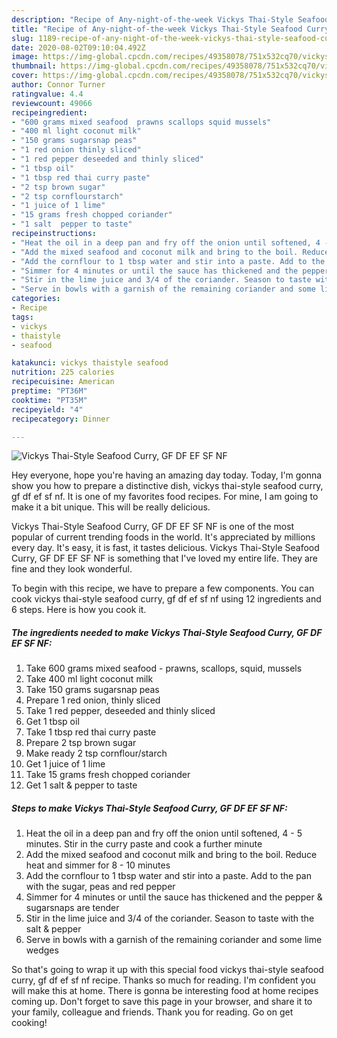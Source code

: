 ```yaml
---
description: "Recipe of Any-night-of-the-week Vickys Thai-Style Seafood Curry, GF DF EF SF NF"
title: "Recipe of Any-night-of-the-week Vickys Thai-Style Seafood Curry, GF DF EF SF NF"
slug: 1189-recipe-of-any-night-of-the-week-vickys-thai-style-seafood-curry-gf-df-ef-sf-nf
date: 2020-08-02T09:10:04.492Z
image: https://img-global.cpcdn.com/recipes/49358078/751x532cq70/vickys-thai-style-seafood-curry-gf-df-ef-sf-nf-recipe-main-photo.jpg
thumbnail: https://img-global.cpcdn.com/recipes/49358078/751x532cq70/vickys-thai-style-seafood-curry-gf-df-ef-sf-nf-recipe-main-photo.jpg
cover: https://img-global.cpcdn.com/recipes/49358078/751x532cq70/vickys-thai-style-seafood-curry-gf-df-ef-sf-nf-recipe-main-photo.jpg
author: Connor Turner
ratingvalue: 4.4
reviewcount: 49066
recipeingredient:
- "600 grams mixed seafood  prawns scallops squid mussels"
- "400 ml light coconut milk"
- "150 grams sugarsnap peas"
- "1 red onion thinly sliced"
- "1 red pepper deseeded and thinly sliced"
- "1 tbsp oil"
- "1 tbsp red thai curry paste"
- "2 tsp brown sugar"
- "2 tsp cornflourstarch"
- "1 juice of 1 lime"
- "15 grams fresh chopped coriander"
- "1 salt  pepper to taste"
recipeinstructions:
- "Heat the oil in a deep pan and fry off the onion until softened, 4 - 5 minutes. Stir in the curry paste and cook a further minute"
- "Add the mixed seafood and coconut milk and bring to the boil. Reduce heat and simmer for 8 - 10 minutes"
- "Add the cornflour to 1 tbsp water and stir into a paste. Add to the pan with the sugar, peas and red pepper"
- "Simmer for 4 minutes or until the sauce has thickened and the pepper &amp; sugarsnaps are tender"
- "Stir in the lime juice and 3/4 of the coriander. Season to taste with the salt &amp; pepper"
- "Serve in bowls with a garnish of the remaining coriander and some lime wedges"
categories:
- Recipe
tags:
- vickys
- thaistyle
- seafood

katakunci: vickys thaistyle seafood 
nutrition: 225 calories
recipecuisine: American
preptime: "PT36M"
cooktime: "PT35M"
recipeyield: "4"
recipecategory: Dinner

---
```



![Vickys Thai-Style Seafood Curry, GF DF EF SF NF](https://img-global.cpcdn.com/recipes/49358078/751x532cq70/vickys-thai-style-seafood-curry-gf-df-ef-sf-nf-recipe-main-photo.jpg)

Hey everyone, hope you're having an amazing day today. Today, I'm gonna show you how to prepare a distinctive dish, vickys thai-style seafood curry, gf df ef sf nf. It is one of my favorites food recipes. For mine, I am going to make it a bit unique. This will be really delicious.



Vickys Thai-Style Seafood Curry, GF DF EF SF NF is one of the most popular of current trending foods in the world. It's appreciated by millions every day. It's easy, it is fast, it tastes delicious. Vickys Thai-Style Seafood Curry, GF DF EF SF NF is something that I've loved my entire life. They are fine and they look wonderful.


To begin with this recipe, we have to prepare a few components. You can cook vickys thai-style seafood curry, gf df ef sf nf using 12 ingredients and 6 steps. Here is how you cook it.

<!--inarticleads1-->

##### The ingredients needed to make Vickys Thai-Style Seafood Curry, GF DF EF SF NF:

1. Take 600 grams mixed seafood - prawns, scallops, squid, mussels
1. Take 400 ml light coconut milk
1. Take 150 grams sugarsnap peas
1. Prepare 1 red onion, thinly sliced
1. Take 1 red pepper, deseeded and thinly sliced
1. Get 1 tbsp oil
1. Take 1 tbsp red thai curry paste
1. Prepare 2 tsp brown sugar
1. Make ready 2 tsp cornflour/starch
1. Get 1 juice of 1 lime
1. Take 15 grams fresh chopped coriander
1. Get 1 salt &amp; pepper to taste




<!--inarticleads2-->

##### Steps to make Vickys Thai-Style Seafood Curry, GF DF EF SF NF:

1. Heat the oil in a deep pan and fry off the onion until softened, 4 - 5 minutes. Stir in the curry paste and cook a further minute
1. Add the mixed seafood and coconut milk and bring to the boil. Reduce heat and simmer for 8 - 10 minutes
1. Add the cornflour to 1 tbsp water and stir into a paste. Add to the pan with the sugar, peas and red pepper
1. Simmer for 4 minutes or until the sauce has thickened and the pepper &amp; sugarsnaps are tender
1. Stir in the lime juice and 3/4 of the coriander. Season to taste with the salt &amp; pepper
1. Serve in bowls with a garnish of the remaining coriander and some lime wedges




So that's going to wrap it up with this special food vickys thai-style seafood curry, gf df ef sf nf recipe. Thanks so much for reading. I'm confident you will make this at home. There is gonna be interesting food at home recipes coming up. Don't forget to save this page in your browser, and share it to your family, colleague and friends. Thank you for reading. Go on get cooking!
